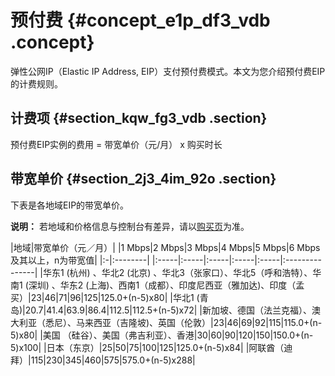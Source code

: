 # 预付费 {#concept_e1p_df3_vdb .concept}

弹性公网IP（Elastic IP Address, EIP）支付预付费模式。本文为您介绍预付费EIP的计费规则。

## 计费项 {#section_kqw_fg3_vdb .section}

预付费EIP实例的费用 = 带宽单价（元/月） x 购买时长

## 带宽单价 {#section_2j3_4im_92o .section}

下表是各地域EIP的带宽单价。

**说明：** 若地域和价格信息与控制台有差异，请以[购买页](https://common-buy.aliyun.com/?spm=5176.8050872.0.0.2a9c737e2bEyW1&commodityCode=eip_pre#/buy)为准。

|地域|带宽单价（元／月）|
|1 Mbps|2 Mbps|3 Mbps|4 Mbps|5 Mbps|6 Mbps及其以上，n为带宽值|
|:-|:--------|
|:-----|:-----|:-----|:-----|:-----|:---------------|
|华东1 \(杭州\) 、华北2 \(北京\) 、华北3（张家口）、华北5（呼和浩特）、华南1 \(深圳\) 、华东2 \(上海\)、西南1（成都）、印度尼西亚（雅加达\)、印度（孟买）|23|46|71|96|125|125.0+\(n-5\)x80|
|华北1 \(青岛\)|20.7|41.4|63.9|86.4|112.5|112.5+\(n-5\)x72|
|新加坡、德国（法兰克福）、澳大利亚（悉尼）、马来西亚（吉隆坡\)、英国（伦敦）|23|46|69|92|115|115.0+\(n-5\)x80|
|美国 （硅谷）、美国（弗吉利亚）、香港|30|60|90|120|150|150.0+\(n-5\)x100|
|日本（东京）|25|50|75|100|125|125.0+\(n-5\)x84|
|阿联酋（迪拜）|115|230|345|460|575|575.0+\(n-5\)x288|

